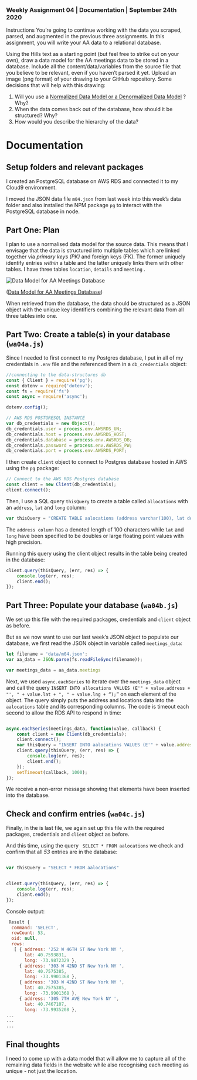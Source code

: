 ### Weekly Assignment 04 | Documentation | September 24th 2020

 Instructions
You’re going to continue working with the data you scraped, parsed, and augmented in the previous three assignments. In this assignment, you will write your AA data to a relational database.

Using the Hills text as a starting point (but feel free to strike out on your own), draw a data model for the AA meetings data to be stored in a database. Include all the content/data/variables from the source file that you believe to be relevant, even if you haven’t parsed it yet. Upload an image (png format) of your drawing to your GitHub repository.
Some decisions that will help with this drawing:
1. Will you use a  [Normalized Data Model or a Denormalized Data Model](https://www.quora.com/What-is-normalized-vs-denormalized-data) ? Why?
2. When the data comes back out of the database, how should it be structured? Why?
3. How would you describe the hierarchy of the data?



# Documentation
## Setup folders and relevant packages
I created an PostgreSQL database on AWS RDS and connected it to my Cloud9 environment.  

I moved the JSON data file `m04.json` from last week into this week’s data folder and also installed the NPM package `pg` to interact with the PostgreSQL database in node.


## Part One: Plan
I plan to use a normalised data model for the source data. This means that I envisage that the data is structured into multiple tables which are linked together via _primary keys (PK)_ and foreign keys (FK). The former uniquely identify entries _within_ a table and the latter uniquely links them with other tables. I have three tables `location`, `details` and `meeting` .

![Data Model for AA Meetings Database](https://github.com/shmanzar/data-structures/tree/master/weekly-assignment-04/w04_datamodel_001.png?raw=true)

([Data Model for AA Meetings Database](https://github.com/shmanzar/data-structures/tree/master/weekly-assignment-04/w04_datamodel_001.png))

When retrieved from the database, the data should be structured as a JSON object with the unique key identifiers combining the relevant data from all three tables into one.




## Part Two: Create a table(s) in your database (`wa04a.js`)

Since I needed to first connect to my Postgres database, I put in all of my credentials in `.env` file and the referenced them in a `db_credentials` object:

```javascript
//connecting to the data-structures db
const { Client } = require('pg');
const dotenv = require('dotenv');
const fs = require('fs')
const async = require('async');

dotenv.config();

// AWS RDS POSTGRESQL INSTANCE
var db_credentials = new Object();
db_credentials.user = process.env.AWSRDS_UN;
db_credentials.host = process.env.AWSRDS_HOST;
db_credentials.database = process.env.AWSRDS_DB;
db_credentials.password = process.env.AWSRDS_PW;
db_credentials.port = process.env.AWSRDS_PORT;

```

I then create `client` object to connect to Postgres database hosted in AWS using the `pg` package:

```javascript
// Connect to the AWS RDS Postgres database
const client = new Client(db_credentials);
client.connect();
```

Then, I use a SQL query `thisQuery` to create a table called `allocations` with an `address`, `lat` and `long` column:

```javascript
var thisQuery = "CREATE TABLE aalocations (address varchar(100), lat double precision, long double precision);";
```

The `address column` has a denoted length of 100 characters while `lat` and `long` have been specified to be doubles or large floating point values with high precision.

Running this query using the client object results in the table being created in the database: 

```javascript
client.query(thisQuery, (err, res) => {
    console.log(err, res);
    client.end();
});
```


## Part Three: Populate your database (`wa04b.js`)

We set up this file with the required packages, credentials and `client` object as before.

But as we now want to use our last week’s JSON object to populate our database, we first read the JSON object in variable called `meetings_data`:

```javascript
let filename = 'data/m04.json';
var aa_data = JSON.parse(fs.readFileSync(filename));

var meetings_data = aa_data.meetings
```

Next, we used `async.eachSeries` to iterate over the `meetings_data` object and call the query `INSERT INTO allocations VALUES (E'" + value.address + "', " + value.lat + ", " + value.lng + “);”` on each element of the object. The query simply puts the address and locations data into the `aalocations` table and its corresponding columns. The code is timeout each second to allow the RDS API to respond in time:


```javascript

async.eachSeries(meetings_data, function(value, callback) {
    const client = new Client(db_credentials);
    client.connect();
    var thisQuery = "INSERT INTO aalocations VALUES (E'" + value.address + "', " + value.lat + ", " + value.lng + ");";
    client.query(thisQuery, (err, res) => {
        console.log(err, res);
        client.end();
    });
    setTimeout(callback, 1000);
});

```

We receive a non-error message showing that elements have been inserted into the database.

## Check and confirm entries (`wa04c.js`)
Finally, in the is last file, we again set up this file with the required packages, credentials and `client` object as before.

And this time, using the query ` SELECT * FROM aalocations` we check and confirm that all *53* entries are in the database:

```js

var thisQuery = "SELECT * FROM aalocations"


client.query(thisQuery, (err, res) => {
    console.log(err, res);
    client.end();
});
```

Console output:

```js
 Result {
  command: 'SELECT',
  rowCount: 53,
  oid: null,
  rows:
   [ { address: '252 W 46TH ST New York NY ',
       lat: 40.7593831,
       long: -73.9872329 },
     { address: '303 W 42ND ST New York NY ',
       lat: 40.7575385,
       long: -73.9901368 },
     { address: '303 W 42ND ST New York NY ',
       lat: 40.7575385,
       long: -73.9901368 },
     { address: '305 7TH AVE New York NY ',
       lat: 40.7467107,
       long: -73.9935208 },
...
...
...

```




## Final thoughts

I need to come up with a data model that will allow me to capture all of the remaining data fields in the website while also recognising each meeting as unique - not just the location. 